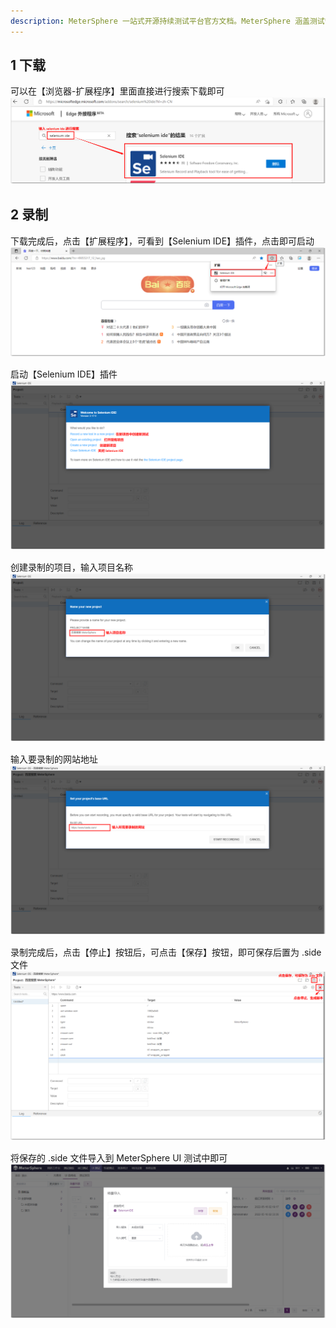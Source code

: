 ```yaml
---
description: MeterSphere 一站式开源持续测试平台官方文档。MeterSphere 涵盖测试管理、接口测试、UI 测试和性能测试等功能，全面兼容 JMeter、Selenium 等主流开源标准，有效助力开发和测试团队充分利用云弹性进行高度可 扩展的自动化测试，加速高质量的软件交付。
---
```


## 1 下载
可以在【浏览器-扩展程序】里面直接进行搜索下载即可<br>
![录制](../../img/user_manual/plugin_use/selenium_ide_plugin/add_selenium_ide_1.png)

## 2 录制
下载完成后，点击【扩展程序】，可看到【Selenium IDE】插件，点击即可启动 <br>
![录制](../../img/user_manual/plugin_use/selenium_ide_plugin/add_selenium_ide_2.png)

启动【Selenium IDE】插件 <br>
![录制](../../img/user_manual/plugin_use/selenium_ide_plugin/add_selenium_ide_3.png)

创建录制的项目，输入项目名称 <br>
![录制](../../img/user_manual/plugin_use/selenium_ide_plugin/add_selenium_ide_4.png)

输入要录制的网站地址 <br>
![录制](../../img/user_manual/plugin_use/selenium_ide_plugin/add_selenium_ide_5.png)

录制完成后，点击【停止】按钮后，可点击【保存】按钮，即可保存后置为 .side 文件
![录制](../../img/user_manual/plugin_use/selenium_ide_plugin/add_selenium_ide_6.png)

将保存的 .side 文件导入到 MeterSphere UI 测试中即可 
![录制](../../img/user_manual/plugin_use/selenium_ide_plugin/add_selenium_ide_7.png)
